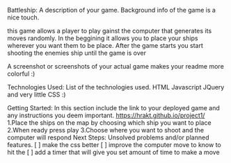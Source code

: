 Battleship: A description of your game. Background info of the game is a nice touch.


this game allows a player to play gainst the computer that generates its moves randomly. In the beggining it allows you to place your ships wherever you want them to be place. After the game starts you start shooting the enemies ship until the game is over

A screenshot or screenshots of your actual game makes your readme more colorful :)

<blockquote class="imgur-embed-pub" lang="en" data-id="a/DSGYYPV"><a href="//imgur.com/DSGYYPV"></a></blockquote><script async src="//s.imgur.com/min/embed.js" charset="utf-8"></script>

Technologies Used: List of the technologies used.
HTML
Javascript
JQuery
and very little CSS :)

Getting Started: In this section include the link to your deployed game and any instructions you deem important.
https://hrakt.github.io/project1/
1.Place the ships on the map by choosing which ship you want to place
2.When ready press play
3.Choose where you want to shoot and the computer will respond
Next Steps: Unsolved problems and/or planned features.
[ ] make the css better
[ ] improve the computer move to know to hit the
[ ] add a timer that will give you set amount of time to make a move
